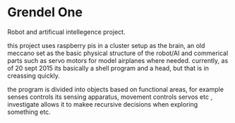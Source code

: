 # Grendel One
Robot and artificual intellegence project.

this project uses raspberry pis in a cluster setup as the brain, an old meccano set as the basic physical structure of the robot/AI and commerical parts such as servo motors for  model airplanes where needed. currently, as of 20 sept 2015 its basically a shell program and  a head, but that is in creassing quickly. 

the program is divided into objects based on functional areas, for  example senses controls its sensing apparatus, movement controls servos etc , investigate allows it to makee recursive decisions when exploring something etc. 

